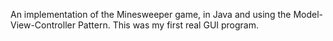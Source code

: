 An implementation of the Minesweeper game, in Java and using the Model-View-Controller Pattern. This was my first real GUI program.